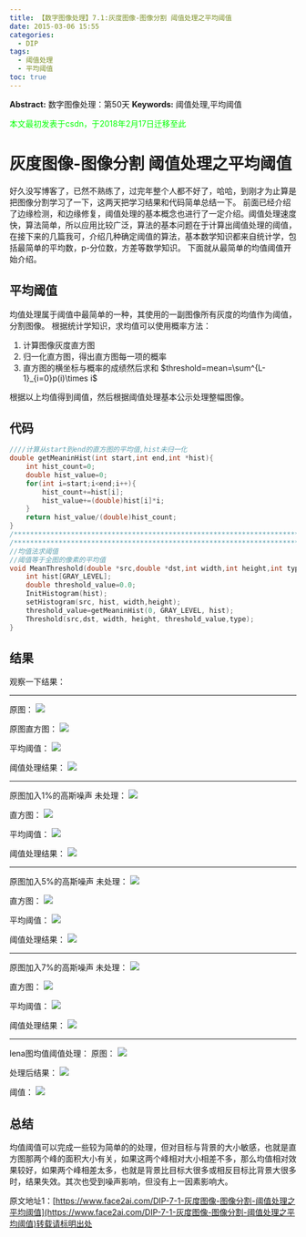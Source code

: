 ```yaml
---
title: 【数字图像处理】7.1:灰度图像-图像分割 阈值处理之平均阈值
date: 2015-03-06 15:55
categories:
  - DIP
tags:
  - 阈值处理
  - 平均阈值
toc: true
---
```

**Abstract:** 数字图像处理：第50天
**Keywords:** 阈值处理,平均阈值
<!--more-->
<font color="00FF00">本文最初发表于csdn，于2018年2月17日迁移至此</font>
# 灰度图像-图像分割 阈值处理之平均阈值
好久没写博客了，已然不熟练了，过完年整个人都不好了，哈哈，到刚才为止算是把图像分割学习了一下，这两天把学习结果和代码简单总结一下。
前面已经介绍了边缘检测，和边缘修复，阈值处理的基本概念也进行了一定介绍。阈值处理速度快，算法简单，所以应用比较广泛，算法的基本问题在于计算出阈值处理的阈值，在接下来的几篇我可，介绍几种确定阈值的算法，基本数学知识都来自统计学，包括最简单的平均数，p-分位数，方差等数学知识。
下面就从最简单的均值阈值开始介绍。
## 平均阈值
均值处理属于阈值中最简单的一种，其使用的一副图像所有灰度的均值作为阈值，分割图像。
根据统计学知识，求均值可以使用概率方法：
1. 计算图像灰度直方图
2. 归一化直方图，得出直方图每一项的概率
3. 直方图的横坐标与概率的成绩然后求和
$threshold=mean=\sum^{L-1}_{i=0}p(i)\times i$

根据以上均值得到阈值，然后根据阈值处理基本公示处理整幅图像。
## 代码
```c++
////计算从start到end的直方图的平均值,hist未归一化
double getMeaninHist(int start,int end,int *hist){
    int hist_count=0;
    double hist_value=0;
    for(int i=start;i<end;i++){
        hist_count+=hist[i];
        hist_value+=(double)hist[i]*i;
    }
    return hist_value/(double)hist_count;
}
/*********************************************************************************/
/*********************************************************************************/
//均值法求阈值
//阈值等于全图的像素的平均值
void MeanThreshold(double *src,double *dst,int width,int height,int type){
    int hist[GRAY_LEVEL];
    double threshold_value=0.0;
    InitHistogram(hist);
    setHistogram(src, hist, width,height);
    threshold_value=getMeaninHist(0, GRAY_LEVEL, hist);
    Threshold(src,dst, width, height, threshold_value,type);
}

```
## 结果
观察一下结果：


----------


原图：
![](https://tony4ai-1251394096.cos.ap-hongkong.myqcloud.com/blog_images/DIP-7-1-灰度图像-图像分割-阈值处理之平均阈值/20150306153619281.jpeg)

原图直方图：
![](https://tony4ai-1251394096.cos.ap-hongkong.myqcloud.com/blog_images/DIP-7-1-灰度图像-图像分割-阈值处理之平均阈值/20150306153757451.jpeg)

平均阈值：
![](https://tony4ai-1251394096.cos.ap-hongkong.myqcloud.com/blog_images/DIP-7-1-灰度图像-图像分割-阈值处理之平均阈值/20150306153740853.jpeg)

阈值处理结果：
![](https://tony4ai-1251394096.cos.ap-hongkong.myqcloud.com/blog_images/DIP-7-1-灰度图像-图像分割-阈值处理之平均阈值/20150306153800962.jpeg)


----------
原图加入1%的高斯噪声
未处理：
![](https://tony4ai-1251394096.cos.ap-hongkong.myqcloud.com/blog_images/DIP-7-1-灰度图像-图像分割-阈值处理之平均阈值/20150306153846280.jpeg)

直方图：
![](https://tony4ai-1251394096.cos.ap-hongkong.myqcloud.com/blog_images/DIP-7-1-灰度图像-图像分割-阈值处理之平均阈值/20150306154031891.jpeg)

平均阈值：
![](https://tony4ai-1251394096.cos.ap-hongkong.myqcloud.com/blog_images/DIP-7-1-灰度图像-图像分割-阈值处理之平均阈值/20150306154143932.jpeg)

阈值处理结果：
![](https://tony4ai-1251394096.cos.ap-hongkong.myqcloud.com/blog_images/DIP-7-1-灰度图像-图像分割-阈值处理之平均阈值/20150306154001846.jpeg)


----------
原图加入5%的高斯噪声
未处理：
![](https://tony4ai-1251394096.cos.ap-hongkong.myqcloud.com/blog_images/DIP-7-1-灰度图像-图像分割-阈值处理之平均阈值/20150306154122452.jpeg)

直方图：
![](https://tony4ai-1251394096.cos.ap-hongkong.myqcloud.com/blog_images/DIP-7-1-灰度图像-图像分割-阈值处理之平均阈值/20150306154142685.jpeg)

平均阈值：
![](https://tony4ai-1251394096.cos.ap-hongkong.myqcloud.com/blog_images/DIP-7-1-灰度图像-图像分割-阈值处理之平均阈值/20150306154311198.jpeg)

阈值处理结果：
![](https://tony4ai-1251394096.cos.ap-hongkong.myqcloud.com/blog_images/DIP-7-1-灰度图像-图像分割-阈值处理之平均阈值/20150306154324349.jpeg)


----------
原图加入7%的高斯噪声
未处理：
![](https://tony4ai-1251394096.cos.ap-hongkong.myqcloud.com/blog_images/DIP-7-1-灰度图像-图像分割-阈值处理之平均阈值/20150306154244570.jpeg)

直方图：
![](https://tony4ai-1251394096.cos.ap-hongkong.myqcloud.com/blog_images/DIP-7-1-灰度图像-图像分割-阈值处理之平均阈值/20150306154424581.jpeg)

平均阈值：
![](https://tony4ai-1251394096.cos.ap-hongkong.myqcloud.com/blog_images/DIP-7-1-灰度图像-图像分割-阈值处理之平均阈值/20150306154437264.jpeg)

阈值处理结果：
![](https://tony4ai-1251394096.cos.ap-hongkong.myqcloud.com/blog_images/DIP-7-1-灰度图像-图像分割-阈值处理之平均阈值/20150306154338905.jpeg)


----------
lena图均值阈值处理：
原图：
![](https://tony4ai-1251394096.cos.ap-hongkong.myqcloud.com/blog_images/DIP-7-1-灰度图像-图像分割-阈值处理之平均阈值/20150306154430401.jpeg)

处理后结果：
![](https://tony4ai-1251394096.cos.ap-hongkong.myqcloud.com/blog_images/DIP-7-1-灰度图像-图像分割-阈值处理之平均阈值/20150306154457436.jpeg)

阈值：
![](https://tony4ai-1251394096.cos.ap-hongkong.myqcloud.com/blog_images/DIP-7-1-灰度图像-图像分割-阈值处理之平均阈值/20150306154511975.jpeg)

## 总结
均值阈值可以完成一些较为简单的的处理，但对目标与背景的大小敏感，也就是直方图那两个峰的面积大小有关，如果这两个峰相对大小相差不多，那么均值相对效果较好，如果两个峰相差太多，也就是背景比目标大很多或相反目标比背景大很多时，结果失效。其次也受到噪声影响，但没有上一因素影响大。





原文地址1：[https://www.face2ai.com/DIP-7-1-灰度图像-图像分割-阈值处理之平均阈值](https://www.face2ai.com/DIP-7-1-灰度图像-图像分割-阈值处理之平均阈值)转载请标明出处
